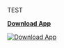 TEST

[**Download App**](https://github.com/affalximam/bolafut/raw/refs/heads/main/BOLAFUT.apk)

[![Download App](https://via.placeholder.com/150x50?text=Download+App)](https://github.com/affalximam/bolafut/raw/refs/heads/main/BOLAFUT.apk)
